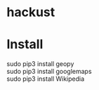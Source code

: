# hackust

# Install
sudo pip3 install geopy<br />
sudo pip3 install googlemaps<br />
sudo pip3 install Wikipedia
